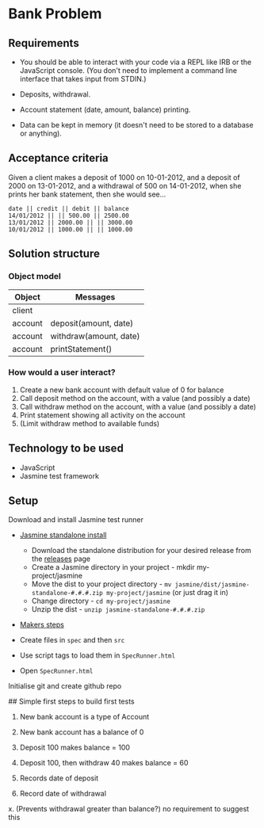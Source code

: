 Bank Problem
============

## Requirements

- You should be able to interact with your code via a REPL like IRB or the JavaScript console. (You don't need to implement a command line interface that takes input from STDIN.)

- Deposits, withdrawal.

- Account statement (date, amount, balance) printing.

- Data can be kept in memory (it doesn't need to be stored to a database or anything).


## Acceptance criteria

Given a client makes a deposit of 1000 on 10-01-2012,
and a deposit of 2000 on 13-01-2012,
and a withdrawal of 500 on 14-01-2012,
when she prints her bank statement,
then she would see...

```
date || credit || debit || balance
14/01/2012 || || 500.00 || 2500.00
13/01/2012 || 2000.00 || || 3000.00
10/01/2012 || 1000.00 || || 1000.00
```


## Solution structure

### Object model

Object | Messages
--------------- | --------------------
client | 
account | deposit(amount, date)
account | withdraw(amount, date)
account | printStatement()


### How would a user interact?

1. Create a new bank account with default value of 0 for balance
2. Call deposit method on the account, with a value (and possibly a date)
3. Call withdraw method on the account, with a value (and possibly a date)
4. Print statement showing all activity on the account
5. (Limit withdraw method to available funds)


## Technology to be used

- JavaScript
- Jasmine test framework

## Setup

Download and install Jasmine test runner

- [Jasmine standalone install](https://github.com/jasmine/jasmine#installation)
    - Download the standalone distribution for your desired release from the [releases](https://github.com/jasmine/jasmine/releases) page
    - Create a Jasmine directory in your project - mkdir my-project/jasmine
    - Move the dist to your project directory - `mv jasmine/dist/jasmine-standalone-#.#.#.zip my-project/jasmine` (or just drag it in)
    - Change directory - `cd my-project/jasmine`
    - Unzip the dist - `unzip jasmine-standalone-#.#.#.zip`

- [Makers steps](https://github.com/makersacademy/course/blob/master/thermostat/setting_up_jasmine.md#to-complete-this-challenge-you-will-need-to)

- Create files in `spec` and then `src`
- Use script tags to load them in `SpecRunner.html`
- Open `SpecRunner.html`


Initialise git and create github repo


## Simple first steps to build first tests

1. New bank account is a type of Account

2. New bank account has a balance of 0

3. Deposit 100 makes balance = 100

4. Deposit 100, then withdraw 40 makes balance = 60

5. Records date of deposit

6. Record date of withdrawal



x. (Prevents withdrawal greater than balance?) no requirement to suggest this
